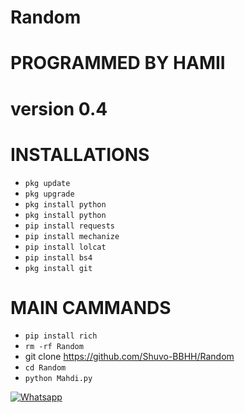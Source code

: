 # Random

# PROGRAMMED BY HAMII

 # version 0.4

# INSTALLATIONS

- `pkg update`
- `pkg upgrade`
- `pkg install python`
- `pkg install python`
- `pip install requests`
- `pip install mechanize`
- `pip install lolcat`
- `pip install bs4`
- `pkg install git`
# MAIN CAMMANDS

- `pip install rich`
- `rm -rf Random`
- git clone https://github.com/Shuvo-BBHH/Random
- `cd Random`
- `python Mahdi.py`

 

 

 

 

 

 

 [![Whatsapp](https://img.shields.io/badge/Whatsapp-HAMII-deepgreen?style=flat-square&logo=whatsapp)](https://wa.me/+01616406924)
